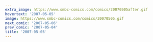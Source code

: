 ```yaml
---
extra_image: https://www.smbc-comics.com/comics/20070505after.gif
hovertext: '2007-05-05'
image: https://www.smbc-comics.com/comics/20070505.gif
next_comic: '2007-05-06'
prev_comic: '2007-05-04'
title: '2007-05-05'
---
```


